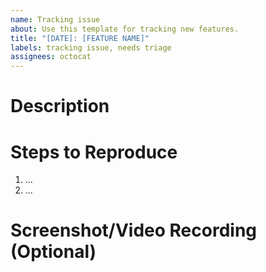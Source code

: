 ```yaml
---
name: Tracking issue
about: Use this template for tracking new features.
title: "[DATE]: [FEATURE NAME]"
labels: tracking issue, needs triage
assignees: octocat
---
```


# Description

# Steps to Reproduce
1. ... 
2. ...

# Screenshot/Video Recording (Optional)
